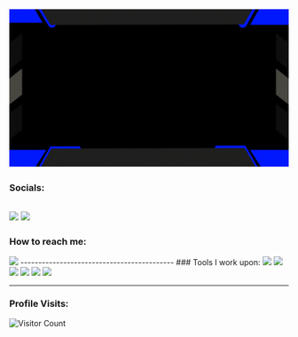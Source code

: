 [![@ambo18](https://raw.githubusercontent.com/ambo18/ambo18/main/assets/rjhel2.gif)](https://www.facebook.com/profile.php?id=100018316991012)
------------------------------------------- 
### Socials: 
<a href="www.linkedin.com/in/r-jhel-tandugon-66052928a"><img src="https://img.shields.io/badge/LinkedIn-%230077B5.svg?&style=for-the-badge&logo=linkedin&logoColor=white"></a> <a href="https://www.facebook.com/profile.php?id=100018316991012/"><img src="https://img.shields.io/badge/Facebook-1877F2?style=for-the-badge&logo=facebook&logoColor=white"></a>
------------------------------------------- 
### How to reach me: 
<a href="mailto: rjheltandugon101801@gmail.com">
<img src="https://img.shields.io/badge/-rjheltandugon101801%40gmail.com-7B83EB?&style=for-the-badge&logo=Microsoft-outlook&logoColor=white" ></a> 
------------------------------------------- 
### Tools I work upon:
<img src="https://img.shields.io/badge/html5-%23E34F26.svg?style=for-the-badge&logo=html5&logoColor=white">   <img src="https://img.shields.io/badge/css3%20-%2314354C.svg?&style=for-the-badge&logo=css3&logoColor=white">   <img src="https://img.shields.io/badge/javascript%20-%23323330.svg?&style=for-the-badge&logo=javascript&logoColor=%23F7DF1E">   <img src="https://img.shields.io/badge/SQL-%2300C4CC.svg?style=for-the-badge&logo=SQL&logoColor=white"> 
   <img src="http://img.shields.io/badge/-VS%20Code-000000?style=for-the-badge&logo=Visual-studio-code&logoColor=blue">  <img src="https://img.shields.io/badge/Canva-%2300C4CC.svg?style=for-the-badge&logo=Canva&logoColor=white"> 

------------------------------------------- 

### Profile Visits:
![Visitor Count](https://profile-counter.glitch.me/{ambo18}/count.svg)

